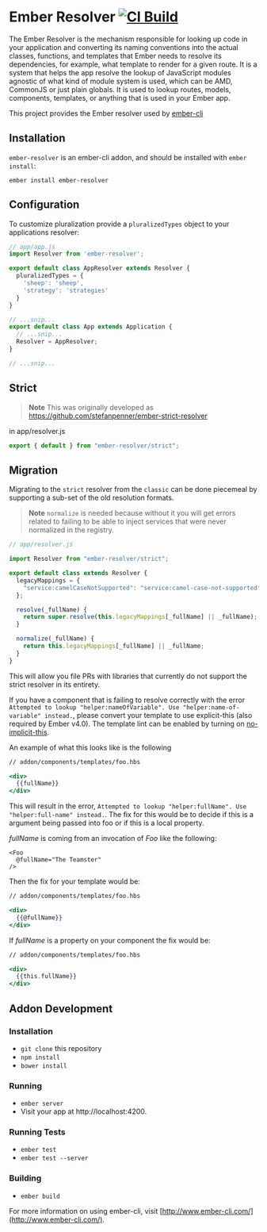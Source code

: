 # Ember Resolver [![CI Build](https://github.com/ember-cli/ember-resolver/actions/workflows/ci-build.yml/badge.svg)](https://github.com/ember-cli/ember-resolver/actions/workflows/ci-build.yml)

The Ember Resolver is the mechanism responsible for looking up code in your application and converting its naming conventions into the actual classes, functions, and templates that Ember needs to resolve its dependencies, for example, what template to render for a given route. It is a system that helps the app resolve the lookup of JavaScript modules agnostic of what kind of module system is used, which can be AMD, CommonJS or just plain globals. It is used to lookup routes, models, components, templates, or anything that is used in your Ember app.

This project provides the Ember resolver used by [ember-cli](https://github.com/ember-cli/ember-cli)

## Installation

`ember-resolver` is an ember-cli addon, and should be installed with `ember install`:

```
ember install ember-resolver
```

## Configuration

To customize pluralization provide a `pluralizedTypes` object to your applications resolver:

```js
// app/app.js
import Resolver from 'ember-resolver';

export default class AppResolver extends Resolver {
  pluralizedTypes = {
    'sheep': 'sheep',
    'strategy': 'strategies'
  }
}

// ...snip...
export default class App extends Application {
  // ...snip...
  Resolver = AppResolver;
}

// ...snip...
```

## Strict

> **Note** This was originally developed as <https://github.com/stefanpenner/ember-strict-resolver>

in app/resolver.js

```js
export { default } from "ember-resolver/strict";
```

## Migration

Migrating to the `strict` resolver from the `classic` can be done piecemeal by supporting a sub-set of the old resolution formats.

> **Note** `normalize` is needed because without it you will get errors related to failing to be able to inject services that were never normalized in the registry.

```js
// app/resolver.js

import Resolver from "ember-resolver/strict";

export default class extends Resolver {
  legacyMappings = {
    "service:camelCaseNotSupported": "service:camel-case-not-supported",
  };

  resolve(_fullName) {
    return super.resolve(this.legacyMappings[_fullName] || _fullName);
  }

  normalize(_fullName) {
    return this.legacyMappings[_fullName] || _fullName;
  }
}
```

This will allow you file PRs with libraries that currently do not support the strict resolver in its entirety.

If you have a component that is failing to resolve correctly with the error `Attempted to lookup "helper:nameOfVariable". Use "helper:name-of-variable" instead.`, please convert your template to use explicit-this (also required by Ember v4.0). The template lint can be enabled by turning on [no-implicit-this](https://github.com/ember-template-lint/ember-template-lint/blob/master/docs/rule/no-implicit-this.md).

An example of what this looks like is the following

```hbs
// addon/components/templates/foo.hbs

<div>
  {{fullName}}
</div>
```

This will result in the error, `Attempted to lookup "helper:fullName". Use "helper:full-name" instead.`. The fix for this would be to decide if this is a argument being passed into foo or if this is a local property.

_fullName_ is coming from an invocation of _Foo_ like the following:

```
<Foo
  @fullName="The Teamster"
/>
```

Then the fix for your template would be:

```hbs
// addon/components/templates/foo.hbs

<div>
  {{@fullName}}
</div>
```

If _fullName_ is a property on your component the fix would be:

```hbs
// addon/components/templates/foo.hbs

<div>
  {{this.fullName}}
</div>
```

## Addon Development

### Installation

- `git clone` this repository
- `npm install`
- `bower install`

### Running

- `ember server`
- Visit your app at http://localhost:4200.

### Running Tests

- `ember test`
- `ember test --server`

### Building

- `ember build`

For more information on using ember-cli, visit [http://www.ember-cli.com/](http://www.ember-cli.com/).
